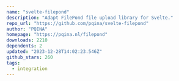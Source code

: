 ```yaml
---
name: "svelte-filepond"
description: "Adapt FilePond file upload library for Svelte."
repo_url: "https://github.com/pqina/svelte-filepond"
author: "PQINA"
homepage: "https://pqina.nl/filepond"
downloads: 2210
dependents: 2
updated: "2023-12-28T14:02:23.546Z"
github_stars: 260
tags: 
  - integration
---
```

